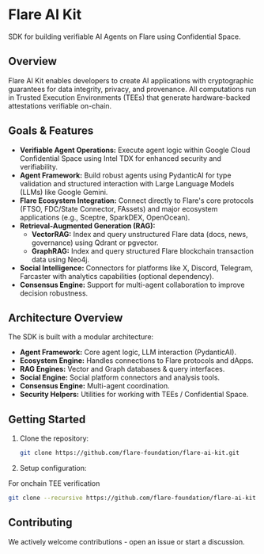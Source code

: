 # Flare AI Kit

SDK for building verifiable AI Agents on Flare using Confidential Space.

## Overview

Flare AI Kit enables developers to create AI applications with cryptographic guarantees for data integrity, privacy, and provenance.
All computations run in Trusted Execution Environments (TEEs) that generate hardware-backed attestations verifiable on-chain.

## Goals & Features

* **Verifiable Agent Operations:** Execute agent logic within Google Cloud Confidential Space using Intel TDX for enhanced security and verifiability.
* **Agent Framework:** Build robust agents using PydanticAI for type validation and structured interaction with Large Language Models (LLMs) like Google Gemini.
* **Flare Ecosystem Integration:** Connect directly to Flare's core protocols (FTSO, FDC/State Connector, FAssets) and major ecosystem applications (e.g., Sceptre, SparkDEX, OpenOcean).
* **Retrieval-Augmented Generation (RAG):**
    * **VectorRAG:** Index and query unstructured Flare data (docs, news, governance) using Qdrant or pgvector.
    * **GraphRAG:** Index and query structured Flare blockchain transaction data using Neo4j.
* **Social Intelligence:** Connectors for platforms like X, Discord, Telegram, Farcaster with analytics capabilities (optional dependency).
* **Consensus Engine:** Support for multi-agent collaboration to improve decision robustness.

## Architecture Overview

The SDK is built with a modular architecture:

* **Agent Framework:** Core agent logic, LLM interaction (PydanticAI).
* **Ecosystem Engine:** Handles connections to Flare protocols and dApps.
* **RAG Engines:** Vector and Graph databases & query interfaces.
* **Social Engine:** Social platform connectors and analysis tools.
* **Consensus Engine:** Multi-agent coordination.
* **Security Helpers:** Utilities for working with TEEs / Confidential Space.

## Getting Started

1. Clone the repository:

    ```bash
    git clone https://github.com/flare-foundation/flare-ai-kit.git
    ```

2. Setup configuration:


For onchain TEE verification 

```bash
git clone --recursive https://github.com/flare-foundation/flare-ai-kit.git
```



## Contributing

We actively welcome contributions - open an issue or start a discussion.
